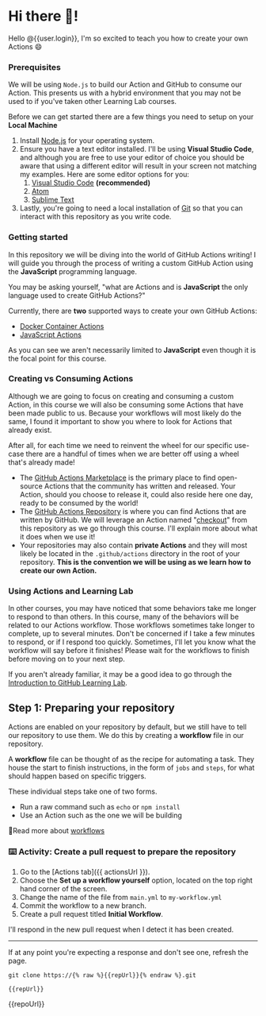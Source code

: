 # Hi there 👋!

Hello @{{user.login}}, I'm so excited to teach you how to create your own Actions 😄

### Prerequisites

We will be using `Node.js` to build our Action and GitHub to consume our Action.  This presents us with a hybrid environment that you may not be used to if you've taken other Learning Lab courses.

Before we can get started there are a few things you need to setup on your **Local Machine**

1. Install [Node.js](https://nodejs.org/en/) for your operating system.
2. Ensure you have a text editor installed.  I'll be using **Visual Studio Code**, and although you are free to use your editor of choice you should be aware that using a different editor will result in your screen not matching my examples.  Here are some editor options for you:
   1. [Visual Studio Code](https://code.visualstudio.com/) **(recommended)**
   2. [Atom](https://atom.io/)
   3. [Sublime Text](https://www.sublimetext.com/)
3. Lastly, you're going to need a local installation of [Git](https://git-scm.com/) so that you can interact with this repository as you write code.

### Getting started

In this repository we will be diving into the world of GitHub Actions writing!  I will guide you through the process of writing a custom GitHub Action using the **JavaScript** programming language.

You may be asking yourself, "what are Actions and is **JavaScript** the only language used to create GitHub Actions?"

Currently, there are **two** supported ways to create your own GitHub Actions:

- [Docker Container Actions](https://help.github.com/en/actions/automating-your-workflow-with-github-actions/about-actions#docker-container-actions) 
- [JavaScript Actions](https://help.github.com/en/actions/automating-your-workflow-with-github-actions/about-actions#javascript-actions) 

As you can see we aren't necessarily limited to **JavaScript** even though it is the focal point for this course.


### Creating vs Consuming Actions

Although we are going to focus on creating and consuming a custom Action, in this course we will also be consuming some Actions that have been made public to us.  Because your workflows will most likely do the same, I found it important to show you where to look for Actions that already exist.

After all, for each time we need to reinvent the wheel for our specific use-case there are a handful of times when we are better off using a wheel that's already made!

- The [GitHub Actions Marketplace](https://github.com/marketplace?type=actions) is the primary place to find open-source Actions that the community has written and released.  Your Action, should you choose to release it, could also reside here one day, ready to be consumed by the world!
- The [GitHub Actions Repository](https://github.com/actions) is where you can find Actions that are written by GitHub.  We will leverage an Action named "[checkout](https://github.com/actions/checkout)" from this repository as we go through this course.  I'll explain more about what it does when we use it!
- Your repositories may also contain **private Actions** and they will most likely be located in the `.github/actions` directory in the root of your repository.  **This is the convention we will be using as we learn how to create our own Action.**

### Using Actions and Learning Lab

In other courses, you may have noticed that some behaviors take me longer to respond to than others. In this course, many of the behaviors will be related to our Actions workflow. Those workflows sometimes take longer to complete, up to several minutes. Don't be concerned if I take a few minutes to respond, or if I respond too quickly. Sometimes, I'll let you know what the workflow will say before it finishes! Please wait for the workflows to finish before moving on to your next step.

If you aren't already familiar, it may be a good idea to go through the [Introduction to GitHub Learning Lab](https://lab.github.com/githubtraining/introduction-to-github).

## Step 1: Preparing your repository

Actions are enabled on your repository by default, but we still have to tell our repository to use them.  We do this by creating a **workflow** file in our repository.

A **workflow** file can be thought of as the recipe for automating a task.  They house the start to finish instructions, in the form of `jobs` and `steps`, for what should happen based on specific triggers.

These individual steps take one of two forms.  
- Run a raw command such as `echo` or `npm install`
- Use an Action such as the one we will be building

📖Read more about [workflows](https://help.github.com/en/actions/automating-your-workflow-with-github-actions/configuring-a-workflow#choosing-the-type-of-actions-for-your-workflow)

### :keyboard: Activity: Create a pull request to prepare the repository

1. Go to the [Actions tab]({{ actionsUrl }}).
2. Choose the **Set up a workflow yourself** option, located on the top right hand corner of the screen.
3. Change the name of the file from `main.yml` to `my-workflow.yml`
4. Commit the workflow to a new branch.
5. Create a pull request titled **Initial Workflow**.

I'll respond in the new pull request when I detect it has been created.

---

If at any point you're expecting a response and don't see one, refresh the page.

`git clone https://{% raw %}{{repUrl}}{% endraw %}.git`

`{{repUrl}}`

{{repoUrl}}


